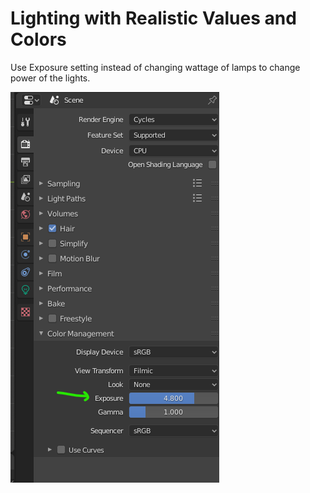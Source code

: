 # Lighting with Realistic Values and Colors

Use Exposure setting instead of changing wattage of lamps to change power of the lights.

![](<../../../.gitbook/assets/image (140).png>)

